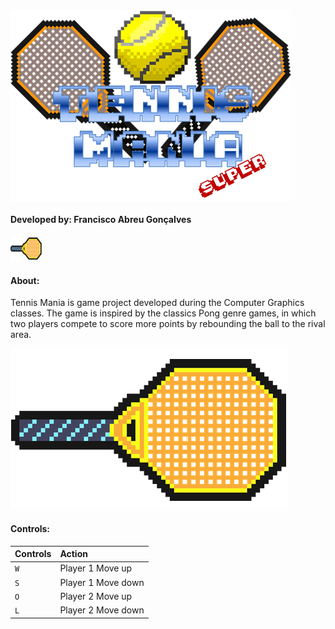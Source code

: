 <img src = "https://github.com/Francis1408/TennisMania/blob/main/bin/Debug/GameLogo.png" align = "center">  

#### Developed by: Francisco Abreu Gonçalves


<img src= "https://github.com/Francis1408/TennisMania/blob/main/bin/Debug/RacketSelect.png" width="50" height="40" text-align = "left">

#### About:

Tennis Mania is game project developed during the Computer Graphics classes. The game is inspired by the classics Pong genre games, in which two players compete to score more points by rebounding the ball to the rival area.

![alt text](https://github.com/Francis1408/TennisMania/blob/main/bin/Debug/RacketSelect.png)
#### Controls:

| Controls | Action            |
|----------|:------------------|
| `W`      |Player 1 Move up   |
| `S`      |Player 1 Move down |
| `O`      |Player 2 Move up   |
| `L`      |Player 2 Move down |